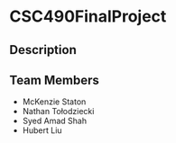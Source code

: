 # CSC490FinalProject

## Description 


## Team Members 
- McKenzie Staton 
- Nathan Tołodziecki
- Syed Amad Shah 
- Hubert Liu
